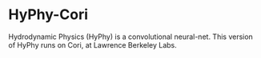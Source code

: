 # HyPhy-Cori
Hydrodynamic Physics (HyPhy) is a convolutional neural-net. This version of HyPhy runs on Cori, at Lawrence Berkeley Labs.
